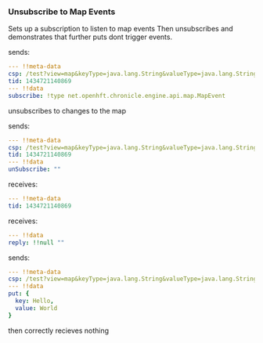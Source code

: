 ### Unsubscribe to Map Events
Sets up a subscription to listen to map events Then unsubscribes and demonstrates that further puts dont trigger  events.

sends:

```yaml
--- !!meta-data
csp: /test?view=map&keyType=java.lang.String&valueType=java.lang.String
tid: 1434721140869
--- !!data
subscribe: !type net.openhft.chronicle.engine.api.map.MapEvent

```
unsubscribes to changes to the map

sends:

```yaml
--- !!meta-data
csp: /test?view=map&keyType=java.lang.String&valueType=java.lang.String
tid: 1434721140869
--- !!data
unSubscribe: ""
```

receives:

```yaml
--- !!meta-data
tid: 1434721140869
```

receives:

```yaml
--- !!data
reply: !!null ""
```


sends:

```yaml
--- !!meta-data
csp: /test?view=map&keyType=java.lang.String&valueType=java.lang.String
--- !!data
put: {
  key: Hello,
  value: World
}
```

then correctly recieves nothing 
